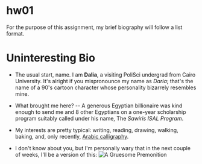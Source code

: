 # hw01
For the purpose of this assignment, my brief biography will follow a list format. 
# Uninteresting Bio

* The usual start, name. I am **Dalia**, a visiting PoliSci undergrad from Cairo University. It's alright if you mispronounce my name as *Daria*; that's the name of a 90's cartoon character whose personality bizarrely resembles mine.   
* What brought me here? 
-- A generous Egyptian billionaire was kind enough to send me and 8 other Egyptians on a one-year scholarship program suitably called under his name, The *Sawiris ISAL Program*. 
* My interests are pretty typical: writing, reading, drawing, walking, baking, and, only recently, [Arabic calligraphy](http://islamveateizm.com/arabic-calligraphy-riqa-minimalist/241/alluring-arabic-calligraphy-riqa-fresh-at-painting-lighting-design-pin-by-on-pinterest/).  

* I don't know about you, but I'm personally wary that in the next couple of weeks, I'll be a version of this:
![A Gruesome Premonition](https://media1.tenor.com/images/2a4624f017abfca893b84e5886c2d7da/tenor.gif)

